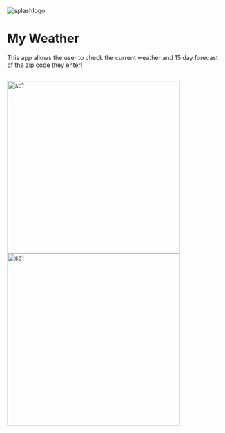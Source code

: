 ![splashlogo](https://user-images.githubusercontent.com)


# My Weather


This app allows the user to check the current weather and 15 day forecast of the zip code they enter!



## 

<p float="left">

<img height="400" alt="sc1" src="https://user-images.githubusercontent.com/78055596/178622286-ecda5dfe-6f1b-45af-8396-41580308887c.png">
<img height="400" alt="sc1" src="https://user-images.githubusercontent.com/78055596/178622605-a3297758-08a7-44bc-a677-cdbf5e7c84cf.png">


</p>



